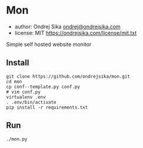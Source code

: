 Mon
===

- author: Ondrej Sika <ondrej@ondrejsika.com>
- license: MIT <https://ondrejsika.com/license/mit.txt>

Simple self hosted website monitor

Install
-------

```
git clone https://github.com/ondrejsika/mon.git
cd mon
cp conf--template.py conf.py
# vim conf.py
virtualenv .env
. .env/bin/activate
pip install -r requirements.txt
```

Run
---

```
./mon.py
```

